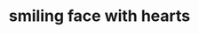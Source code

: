---
layout: smileys&emotion
title: smiling face with hearts
emoji: smiling_face_with_hearts
permalink: 🥰.html
---